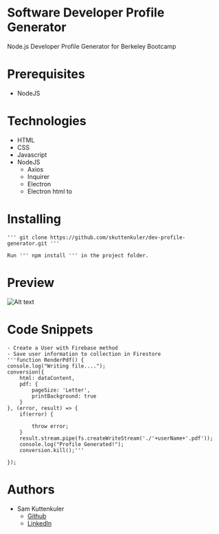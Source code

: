 # Software Developer Profile Generator
Node.js Developer Profile Generator for Berkeley Bootcamp

# Prerequisites
* NodeJS

# Technologies
* HTML
* CSS
* Javascript
* NodeJS
    - Axios
    - Inquirer
    - Electron
    - Electron html to

# Installing
    ''' git clone https://github.com/skuttenkuler/dev-profile-generator.git '''

    Run ''' npm install ''' in the project folder.
# Preview
    
![Alt text](./assets/images/dev-gen.gif?raw=true "Preview Gif")

# Code Snippets
    - Create a User with Firebase method
    - Save user information to collection in Firestore
    '''function RenderPdf() {
    console.log("Writing file....");
    conversion({
        html: dataContent,
        pdf: {
            pageSize: 'Letter',
            printBackground: true
        }
    }, (error, result) => {
        if(error) {
           
            throw error;
        }
        result.stream.pipe(fs.createWriteStream('./'+userName+'.pdf'));
        console.log("Profile Generated!");
        conversion.kill();'''
    
    });

# Authors
- Sam Kuttenkuler
    - [Github](https://www.github.com/skuttenkuler)
    - [LinkedIn](https://www.linkedin.com/in/skdev91)